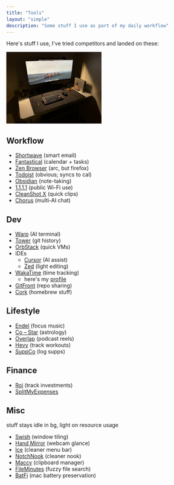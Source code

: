 ```yaml
---
title: "Tools"
layout: "simple"
description: "Some stuff I use as part of my daily workflow"
---
```


Here's stuff I use, I've tried competitors and landed on these:

<img src="setup.jpg" width="50%" />

## Workflow

- [Shortwave](https://shortwave.com) (smart email)
- [Fantastical](https://flexibits.com/fantastical) (calendar + tasks)
- [Zen Browser](https://zen-browser.app) (arc, but firefox)
- [Todoist](https://todoist.com) (obvious; syncs to cal)
- [Obsidian](https://obsidian.md) (note-taking)
- [1.1.1.1](https://1.1.1.1) (public Wi-Fi use)
- [CleanShot X](https://cleanshot.com) (quick clips)
- [Chorus](https://melty.sh/chorus) (multi-AI chat)

## Dev

- [Warp](https://www.warp.dev) (AI terminal)
- [Tower](https://www.git-tower.com) (git history)
- [OrbStack](https://orbstack.dev) (quick VMs)
- IDEs
  - [Cursor](https://cursor.com) (AI assist)
  - [Zed](https://zed.dev) (light editing)
- [WakaTime](https://wakatime.com) (time tracking)
  - here's my [profile](https://wakatime.com/hdadhich01)
- [GitFront](https://gitfront.io) (repo sharing)
- [Cork](https://corkmac.app/) (homebrew stuff)

## Lifestyle

- [Endel](https://endel.io) (focus music)
- [Co – Star](https://www.costarastrology.com) (astrology)
- [Overlap](https://www.joinoverlap.com/) (podcast reels)
- [Hevy](https://hevy.app) (track workouts)
- [SuppCo](https://supp.co) (log supps)

## Finance

- [Roi](https://getroi.app/) (track investments)
- [SplitMyExpenses](https://splitmyexpenses.com)

## Misc

stuff stays idle in bg, light on resource usage

- [Swish](https://highlyopinionated.co/swish) (window tiling)
- [Hand Mirror](https://handmirror.app) (webcam glance)
- [Ice](https://github.com/jordanbaird/Ice) (cleaner menu bar)
- [NotchNook](https://lo.cafe/notchnook) (cleaner nook)
- [Maccy](https://maccy.app) (clipboard manager)
- [FileMinutes](https://www.fileminutes.com) (fuzzy file search)
- [BatFi](https://micropixels.gumroad.com/l/batfi) (mac battery preservation)
